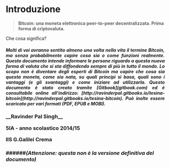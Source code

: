 
# Introduzione

> __Bitcoin: una moneta elettronica peer-to-peer decentralizzata. Prima forma di criptovaluta.__

Che cosa significa?


<h4 style="text-align: justify; font-style: italic">
Molti di voi avranno sentito almeno una volta nella vita il termine Bitcoin, ma senza probabilmente capire cosa sia o come funzioni realmente.
Questo documento intende informare le persone riguardo a questa nuova forma di valuta che si sta diffondendo sempre di più in tutto il mondo. Lo scopo non è diventare degli esperti di Bitcoin ma capire che cosa sia questa moneta, come sia nata, su quali principi si basa, quali sono i vantaggi (e gli svantaggi) e come iniziare ad utilizzarla.  
Questo documento è stato creato tramite [Gitbook](gitbook.com) ed è consultabile online all'indirizzo:  [http://ravinderpal.gitbooks.io/tesina-bitcoin](http://ravinderpal.gitbooks.io/tesina-bitcoin).
Può inolte essere scaricato per vari formati (PDF, EPUB e MOBI).
</h4>


<h3>
__Ravinder Pal Singh__

__5IA__ - anno scolastico __2014/15__

__IIS G.Galilei Crema__

<h3>


######_(Attenzione: questa non è la versione definitiva del documento)_

